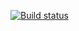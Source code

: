 [![Build status](https://ci.appveyor.com/api/projects/status/du91nda33vt59tue?svg=true)](https://ci.appveyor.com/project/trungngotdt/uw-demo-updatesourcetrigge)
